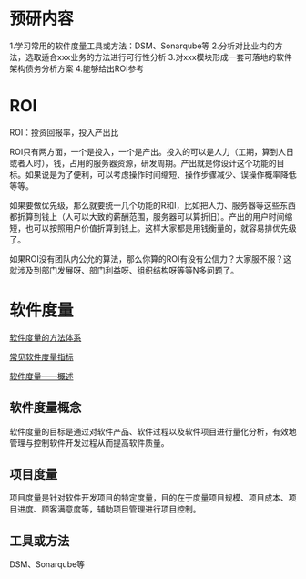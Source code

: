 # 预研内容

1.学习常用的软件度量工具或方法：DSM、Sonarqube等
2.分析对比业内的方法，选取适合xxx业务的方法进行可行性分析
3.对xxx模块形成一套可落地的软件架构债务分析方案
4.能够给出ROI参考

# ROI

ROI：投资回报率，投入产出比

ROI只有两方面，一个是投入，一个是产出。投入的可以是人力（工期，算到人日或者人时），钱，占用的服务器资源，研发周期。产出就是你设计这个功能的目标。如果说是为了便利，可以考虑操作时间缩短、操作步骤减少、误操作概率降低等等。

如果要做优先级，那么就要统一几个功能的R和I，比如把人力、服务器等这些东西都折算到钱上（人可以大致的薪酬范围，服务器可以算折旧）。产出的用户时间缩短，也可以按照用户价值折算到钱上。这样大家都是用钱衡量的，就容易排优先级了。

如果ROI没有团队内公允的算法，那么你算的ROI有没有公信力？大家服不服？这就涉及到部门发展呀、部门利益呀、组织结构呀等等N多问题了。

# 软件度量

[软件度量的方法体系](https://blog.csdn.net/kurobane/article/details/6966228)

[常见软件度量指标](https://wenku.baidu.com/view/1d0f73f9d7bbfd0a79563c1ec5da50e2534dd155.html)

[软件度量——概述](https://blog.51cto.com/cuiyingfeng/6773)

## 软件度量概念

软件度量的目标是通过对软件产品、软件过程以及软件项目进行量化分析，有效地管理与控制软件开发过程从而提高软件质量。

## 项目度量

项目度量是针对软件开发项目的特定度量，目的在于度量项目规模、项目成本、项目进度、顾客满意度等，辅助项目管理进行项目控制。

## 工具或方法

DSM、Sonarqube等

